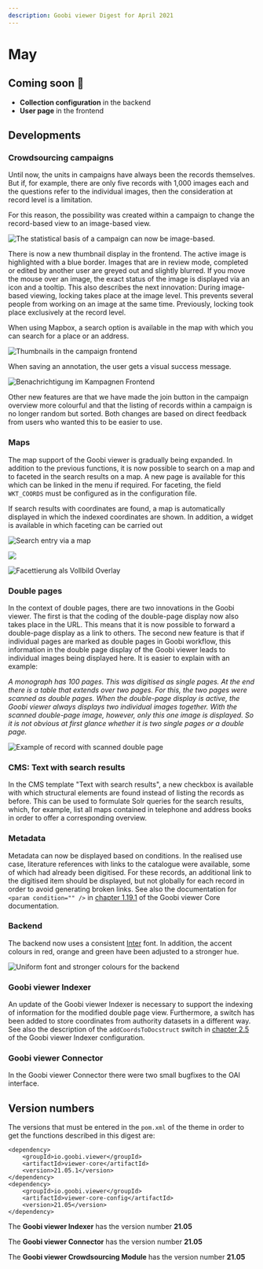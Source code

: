 ```yaml
---
description: Goobi viewer Digest for April 2021
---
```


# May

## Coming soon 🚀 

* **Collection configuration** in the backend
* **User page** in the frontend

## Developments

### Crowdsourcing campaigns 

Until now, the units in campaigns have always been the records themselves. But if, for example, there are only five records with 1,000 images each and the questions refer to the individual images, then the consideration at record level is a limitation. 

For this reason, the possibility was created within a campaign to change the record-based view to an image-based view.

![The statistical basis of a campaign can now be image-based.](../.gitbook/assets/21-05_en_crowdsourcing_01_backend.png)

There is now a new thumbnail display in the frontend. The active image is highlighted with a blue border. Images that are in review mode, completed or edited by another user are greyed out and slightly blurred. If you move the mouse over an image, the exact status of the image is displayed via an icon and a tooltip. This also describes the next innovation: During image-based viewing, locking takes place at the image level. This prevents several people from working on an image at the same time. Previously, locking took place exclusively at the record level.

When using Mapbox, a search option is available in the map with which you can search for a place or an address.

![Thumbnails in the campaign frontend](../.gitbook/assets/21-05_en_crowdsourcing_02_thumbs_frontend.png)

When saving an annotation, the user gets a visual success message.

![Benachrichtigung im Kampagnen Frontend](../.gitbook/assets/21-05_en_crowdsourcing_03_frontend_notification.png)

Other new features are that we have made the join button in the campaign overview more colourful and that the listing of records within a campaign is no longer random but sorted. Both changes are based on direct feedback from users who wanted this to be easier to use.

### Maps 

The map support of the Goobi viewer is gradually being expanded. In addition to the previous functions, it is now possible to search on a map and to faceted in the search results on a map. A new page is available for this which can be linked in the menu if required. For faceting, the field `WKT_COORDS` must be configured as in the configuration file. 

If search results with coordinates are found, a map is automatically displayed in which the indexed coordinates are shown. In addition, a widget is available in which faceting can be carried out

![Search entry via a map](../.gitbook/assets/21-05_en_search_map.png)

![](../.gitbook/assets/en.png)

![Facettierung als Vollbild Overlay](../.gitbook/assets/21-05_en_search_results_facet.png)

### Double pages

In the context of double pages, there are two innovations in the Goobi viewer. The first is that the coding of the double-page display now also takes place in the URL. This means that it is now possible to forward a double-page display as a link to others. The second new feature is that if individual pages are marked as double pages in Goobi workflow, this information in the double page display of the Goobi viewer leads to individual images being displayed here. It is easier to explain with an example: 

_A monograph has 100 pages. This was digitised as single pages. At the end there is a table that extends over two pages. For this, the two pages were scanned as double pages. When the double-page display is active, the Goobi viewer always displays two individual images together. With the scanned double-page image, however, only this one image is displayed. So it is not obvious at first glance whether it is two single pages or a double page._

![Example of record with scanned double page](../.gitbook/assets/21-05_en_double_page_thumbs.png)

### CMS: Text with search results

In the CMS template "Text with search results", a new checkbox is available with which structural elements are found instead of listing the records as before. This can be used to formulate Solr queries for the search results, which, for example, list all maps contained in telephone and address books in order to offer a corresponding overview. 

### Metadata 

Metadata can now be displayed based on conditions. In the realised use case, literature references with links to the catalogue were available, some of which had already been digitised. For these records, an additional link to the digitised item should be displayed, but not globally for each record in order to avoid generating broken links. See also the documentation for `<param condition="" />` in [chapter 1.19.1](https://docs.goobi.io/goobi-viewer-en/conf/1/19/1) of the Goobi viewer Core documentation. 

### Backend 

The backend now uses a consistent [Inter](https://rsms.me/inter/) font. In addition, the accent colours in red, orange and green have been adjusted to a stronger hue.

![Uniform font and stronger colours for the backend](../.gitbook/assets/21-05_en_font_and_colors.png)

### Goobi viewer Indexer 

An update of the Goobi viewer Indexer is necessary to support the indexing of information for the modified double page view. Furthermore, a switch has been added to store coordinates from authority datasets in a different way. See also the description of the `addCoordsToDocstruct` switch in [chapter 2.5](https://docs.goobi.io/goobi-viewer-de/conf/2/5) of the Goobi viewer Indexer configuration. 

### Goobi viewer Connector

In the Goobi viewer Connector there were two small bugfixes to the OAI interface.

## Version numbers 

The versions that must be entered in the `pom.xml` of the theme in order to get the functions described in this digest are:

```markup
<dependency>
    <groupId>io.goobi.viewer</groupId>
    <artifactId>viewer-core</artifactId>
    <version>21.05.1</version>
</dependency>
<dependency>
    <groupId>io.goobi.viewer</groupId>
    <artifactId>viewer-core-config</artifactId>
    <version>21.05</version>
</dependency>
```

The **Goobi viewer Indexer** has the version number **21.05**

The **Goobi viewer Connector** has the version number **21.05**

The **Goobi viewer Crowdsourcing Module** has the version number **21.05**

